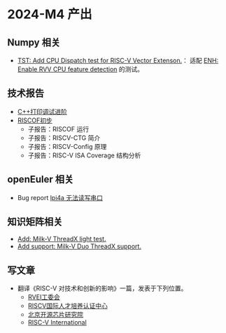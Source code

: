 # 2024-M4 产出

## Numpy 相关

- [TST: Add CPU Dispatch test for RISC-V Vector Extenson.](https://github.com/numpy/numpy/pull/26300)： 适配 [ENH: Enable RVV CPU feature detection](https://github.com/numpy/numpy/pull/26219) 的测试。

## 技术报告

- [C++打印调试进阶](../report/C++打印调试进阶.pdf)
- [RISCOF初步](../report/RISCOF初步.pdf)
  - 子报告：RISCOF 运行
  - 子报告：RISCV-CTG 简介
  - 子报告：RISCV-Config 原理
  - 子报告：RISC-V ISA Coverage 结构分析

## openEuler 相关

- Bug report [lpi4a 无法读写串口](https://gitee.com/openeuler/RISC-V/issues/I9KL1E)

## 知识矩阵相关

- [Add: Milk-V ThreadX light test.](https://github.com/KevinMX/support-matrix/pull/10)
- [Add support: Milk-V Duo ThreadX support.](https://github.com/KevinMX/support-matrix/pull/9)

## 写文章

- 翻译《RISC-V 对技术和创新的影响》一篇，发表于下列位置。
  - [RVEI工委会](https://mp.weixin.qq.com/s/0oge4bSOYCZCAZGXtiGRKA)
  - [RISCV国际人才培养认证中心](https://mp.weixin.qq.com/s/kNCYlY-6FxX-e_PCPoWo-w)
  - [北京开源芯片研究院](https://mp.weixin.qq.com/s/aJhPY5jwSi7Knbi0OPwjbQ)
  - [RISC-V International](https://riscv.org/blog-chinese/2024/04/risc-v-impact-on-technology-and-innovation-cn/)